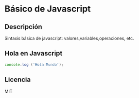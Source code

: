 # Básico de Javascript

## Descripción
Sintaxis básica de javascript: valores,variables,operaciones, etc.

## Hola en Javascript

```javascript
console.log ('Hola Mundo');
```

## Licencia
MIT